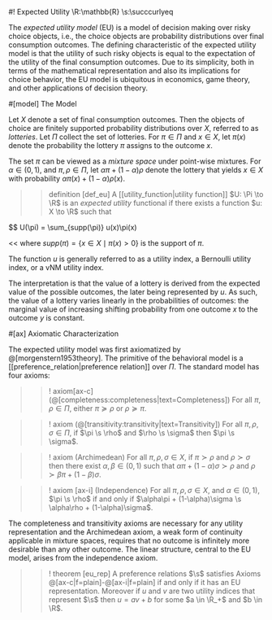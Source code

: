 #! Expected Utility
\R:\mathbb{R}
\s:\succcurlyeq 

The *expected utility model* (EU) is a model of decision making over risky choice objects, i.e., the choice objects are probability distributions over final consumption outcomes. The defining characteristic of the expected utility model is that the utility of such risky objects is equal to the expectation of the utility of the final consumption outcomes. Due to its simplicity, both in terms of the mathematical representation and also its implications for choice behavior, the EU model is ubiquitous in economics, game theory, and other applications of decision theory. 

#[model] The Model

Let $X$ denote a set of final consumption outcomes. Then the objects of choice are finitely supported probability distributions over $X$, referred to as *lotteries*. Let $\Pi$ collect the set of lotteries. For $\pi \in \Pi$ and $x \in X$, let $\pi(x)$ denote the probability the lottery $\pi$ assigns to the outcome $x$.

The set $\pi$ can be viewed as a *mixture space* under point-wise mixtures. For $\alpha \in (0,1)$, and $\pi, \rho \in \Pi$, let $\alpha\pi + (1-\alpha)\rho$ denote the lottery that yields $x\in X$ with probability $\alpha\pi(x) + (1-\alpha)\rho(x)$.

>> definition [def_eu] A [[utility_function|utility function]] $U: \Pi \to \R$ is an *expected utility* functional if there exists a function $u: X \to \R$ such that 

$$ U(\pi) = \sum_{supp(\pi)} u(x)\pi(x)

<< where $supp(\pi) = \{x \in X \mid \pi(x) > 0\}$ is the support of $\pi$.

The function $u$ is generally referred to as a utility index, a Bernoulli utility index, or a vNM utility index.

The interpretation is that the value of a lottery is derived from the expected value of the possible outcomes, the later being represented by $u$. As such, the value of a lottery varies linearly in the probabilities of outcomes: the marginal value of increasing shifting probability from one outcome $x$ to the outcome $y$ is constant.

#[ax] Axiomatic Characterization 

The expected utility model was first axiomatized by @[morgenstern1953theory]. The primitive of the behavioral model is a [[preference_relation|preference relation]] over $\Pi$. The standard model has four axioms: 

>>! axiom[ax-c] (@[completeness:completeness|text=Completeness]) For all $\pi,\rho \in \Pi$, either $\pi \succcurlyeq \rho$ or $\rho \succcurlyeq \pi$.

>>! axiom (@[transitivity:transitivity|text=Transitivity]) For all $\pi,\rho,\sigma \in \Pi$, if $\pi \s \rho$ and $\rho \s \sigma$ then $\pi \s \sigma$.

>>! axiom (Archimedean)  For all $\pi,\rho,\sigma \in X$,   if  $\pi \succ \rho$ and $\rho \succ \sigma$  then  there  exist  $\alpha,\beta\in(0,1)$ such that $\alpha\pi + (1-\alpha)\sigma \succ \rho$ and $\rho \succ \beta\pi + (1-\beta)\sigma$.

>>! axiom [ax-i] (Independence) For all $\pi,\rho,\sigma \in X$, and $\alpha \in (0,1)$, $\pi \s \rho$ if and only if $\alpha\pi + (1-\alpha)\sigma \s \alpha\rho + (1-\alpha)\sigma$.

The completeness and transitivity axioms are necessary for any utility representation and the Archimedean axiom, a weak form of continuity applicable in mixture spaces, requires that no outcome is infinitely more desirable than any other outcome. The linear structure, central to the EU model, arises from the independence axiom. 

>>! theorem [eu_rep] A preference relations $\s$ satisfies Axioms @[ax-c|f=plain]-@[ax-i|f=plain] if and only if it has an EU representation. Moreover if $u$ and $v$ are two utility indices that represent $\s$ then $u = av+b$ for some $a \in \R_+$ and $b \in \R$.